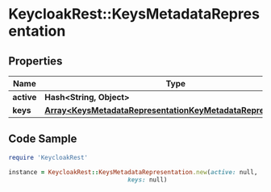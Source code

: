 # KeycloakRest::KeysMetadataRepresentation

## Properties

Name | Type | Description | Notes
------------ | ------------- | ------------- | -------------
**active** | **Hash&lt;String, Object&gt;** |  | [optional] 
**keys** | [**Array&lt;KeysMetadataRepresentationKeyMetadataRepresentation&gt;**](KeysMetadataRepresentationKeyMetadataRepresentation.md) |  | [optional] 

## Code Sample

```ruby
require 'KeycloakRest'

instance = KeycloakRest::KeysMetadataRepresentation.new(active: null,
                                 keys: null)
```


